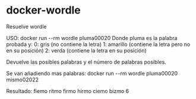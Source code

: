 # docker-wordle
Resuelve wordle

USO:
docker run --rm wordle pluma00020
Donde pluma es la palabra probada y:
0: gris (no contiene la letra)
1: amarillo (contiene la letra pero no en su posición)
2: verda (contiene la letra en su posición)

Devuelve las posibles palabras y el número de palabras posibles.

Se van añadiendo mas palabras:
docker run --rm wordle pluma00020 mismo02022

Resultado:
fiemo
ritmo
firmo
hirmo
ciemo
bizmo
6
